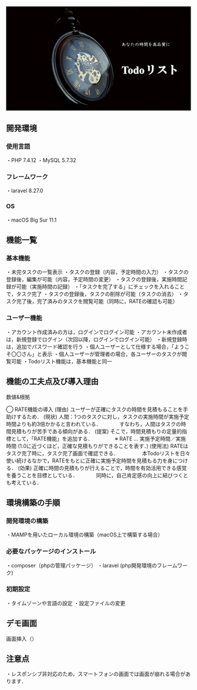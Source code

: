 ![cover](image/Todolist-cover.png)

## 開発環境

### 使用言語
・PHP 7.4.12
・MySQL 5.7.32

### フレームワーク
・laravel 8.27.0

### OS
・macOS Big Sur 11.1

## 機能一覧

### 基本機能
・未完タスクの一覧表示
・タスクの登録（内容，予定時間の入力）
・タスクの登録後，編集が可能（内容，予定時間の変更）
・タスクの登録後，実施時間記録が可能（実施時間の記録）
・「タスクを完了する」にチェックを入れることで，タスク完了
・タスクの登録後，タスクの削除が可能（タスクの消去）
・タスク完了後，完了済みのタスクを閲覧可能（同時に，RATEの確認も可能）

### ユーザー機能
・アカウント作成済みの方は，ログインでログイン可能
・アカウント未作成者は，新規登録でログイン（次回以降，ログインでログイン可能）
・新規登録時は，追加でパスワード確認を行う
・個人ユーザーとして仕様する場合，「ようこそ〇〇さん」と表示
・個人ユーザーが管理者の場合，各ユーザーのタスクが閲覧可能
・Todoリスト機能は，基本機能と同一

## 機能の工夫点及び導入理由

数値&根拠

◯ RATE機能の導入
(理由) ユーザーが正確にタスクの時間を見積もることを手助けするため．
(現状) 人間：1つのタスクに対し，タスクの実施時間が実施予定時間よりも約3倍かかると言われている．
　　　 すなわち，人間はタスクの時間見積もりが苦手である傾向がある．
(提案) そこで，時間見積もりの定量的指標として，「RATE機能」を追加する．
　　　　※ RATE ... 実施予定時間／実施時間 (1.0に近づくほど，正確な見積もりができることを表す．)
(使用法) RATEはタスク完了時に，タスク完了画面で確認できる．
　　　　 本Todoリストを日々使い続けるなかで，RATEをもとに正確に実施予定時間を見積もる力を身につける．
(効果) 正確に時間の見積もりが行えることで，時間を有効活用できる感覚を養うことを目標としている．
　　　 同時に，自己肯定感の向上に結びつくとも考えている．

## 環境構築の手順

### 開発環境の構築
・MAMPを用いたローカル環境の構築（macOS上で構築する場合）

### 必要なパッケージのインストール
・composer（phpの管理パッケージ）
・laravel (php開発環境のフレームワーク)

### 初期設定
・タイムゾーンや言語の設定
・設定ファイルの変更

## デモ画面

画面挿入（）

## 注意点

・レスポンシブ非対応のため，スマートフォンの画面では画面が崩れる場合があります．
